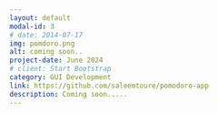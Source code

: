 ```yaml
---
layout: default
modal-id: 3
# date: 2014-07-17
img: pomdoro.png
alt: coming soon..
project-date: June 2024
# client: Start Bootstrap
category: GUI Development
link: https://github.com/saleemtoure/pomodoro-app
description: Coming soon.....
---
```


